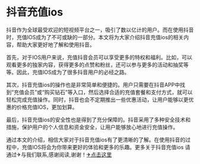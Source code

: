 # 抖音充值ios

抖音作为全球最受欢迎的短视频平台之一，吸引了数以亿计的用户。而在使用抖音时，充值IOS成为了不可或缺的一部分。本文将为大家介绍抖音充值ios的相关内容，帮助大家更好地了解和使用抖音。

首先，对于IOS用户来说，充值抖音会员可以享受更多的特权和福利。比如，可以观看更多的独家内容，获得更多的点赞和粉丝，还可以参与更多的活动和抽奖等等。因此，充值IOS成为了很多抖音用户的必经之路。

其次，抖音充值ios的操作也是非常简单和便捷的。用户只需要在抖音APP中找到“充值会员”或“购买钻石”等入口，然后选择合适的充值套餐和支付方式，就可以轻松完成充值操作。同时，抖音也会不定期推出一些优惠活动，让用户能够以更优惠的价格充值IOS，更加划算。

最后，抖音充值ios的安全性也是得到了充分保障的。抖音采用了多种安全技术和措施，保护用户的个人信息和资金安全，让用户能够放心地进行充值操作。

通过本文的介绍，相信大家对于抖音充值ios有了更清晰的了解。在使用抖音的过程中，充值IOS将会为你带来更好的体验和更多的乐趣。更多关于抖音充值ios 请通过✈与我们联系,感谢阅读,谢谢！[✈点击这里](https://t.me/pt99bot)
